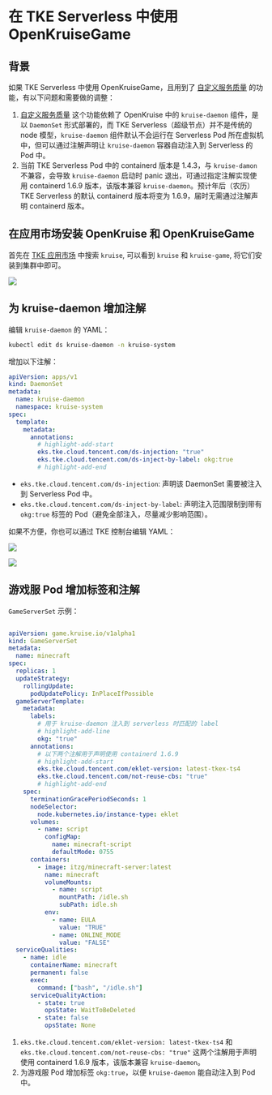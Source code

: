 # 在 TKE Serverless 中使用 OpenKruiseGame

## 背景

如果 TKE Serverless 中使用 OpenKruiseGame，且用到了 [自定义服务质量](https://openkruise.io/zh/kruisegame/user-manuals/service-qualities) 的功能，有以下问题和需要做的调整：

1. [自定义服务质量](https://openkruise.io/zh/kruisegame/user-manuals/service-qualities) 这个功能依赖了 OpenKruise 中的 `kruise-daemon` 组件，是以 `DaemonSet` 形式部署的，而 TKE Serverless（超级节点）并不是传统的 node 模型，`kruise-daemon` 组件默认不会运行在 Serverless Pod 所在虚拟机中，但可以通过注解声明让 `kruise-daemon` 容器自动注入到 Serverless 的 Pod 中。
2. 当前 TKE Serverless Pod 中的 containerd 版本是 1.4.3，与 `kruise-damon` 不兼容，会导致 `kruise-daemon` 启动时 panic 退出，可通过指定注解实现使用 containerd 1.6.9 版本，该版本兼容 `kruise-daemon`。预计年后（农历）TKE Serverless 的默认 containerd 版本将变为 1.6.9，届时无需通过注解声明 containerd 版本。

## 在应用市场安装 OpenKruise 和 OpenKruiseGame

首先在 [TKE 应用市场](https://console.cloud.tencent.com/tke2/helm) 中搜索 `kruise`, 可以看到 `kruise` 和 `kruise-game`, 将它们安装到集群中即可。

![](https://image-host-1251893006.cos.ap-chengdu.myqcloud.com/2024%2F12%2F26%2F20241226161254.png)

## 为 kruise-daemon 增加注解

编辑 `kruise-daemon` 的 YAML：

```bash
kubectl edit ds kruise-daemon -n kruise-system
```

增加以下注解：

```yaml showLineNumbers
apiVersion: apps/v1
kind: DaemonSet
metadata:
  name: kruise-daemon
  namespace: kruise-system
spec:
  template:
    metadata:
      annotations:
        # highlight-add-start
        eks.tke.cloud.tencent.com/ds-injection: "true"
        eks.tke.cloud.tencent.com/ds-inject-by-label: okg:true
        # highlight-add-end
```

- `eks.tke.cloud.tencent.com/ds-injection`: 声明该 DaemonSet 需要被注入到 Serverless Pod 中。
- `eks.tke.cloud.tencent.com/ds-inject-by-label`: 声明注入范围限制到带有 `okg:true` 标签的 Pod（避免全部注入，尽量减少影响范围）。

如果不方便，你也可以通过 TKE 控制台编辑 YAML：

![](https://image-host-1251893006.cos.ap-chengdu.myqcloud.com/2024%2F12%2F26%2F20241226184316.png)

![](https://image-host-1251893006.cos.ap-chengdu.myqcloud.com/2024%2F12%2F26%2F20241226184348.png)

## 游戏服 Pod 增加标签和注解

`GameServerSet` 示例：

```yaml showLineNumbers

apiVersion: game.kruise.io/v1alpha1
kind: GameServerSet
metadata:
  name: minecraft
spec:
  replicas: 1
  updateStrategy:
    rollingUpdate:
      podUpdatePolicy: InPlaceIfPossible
  gameServerTemplate:
    metadata:
      labels:
        # 用于 kruise-daemon 注入到 serverless 时匹配的 label
        # highlight-add-line
        okg: "true"
      annotations:
        # 以下两个注解用于声明使用 containerd 1.6.9
        # highlight-add-start
        eks.tke.cloud.tencent.com/eklet-version: latest-tkex-ts4
        eks.tke.cloud.tencent.com/not-reuse-cbs: "true"
        # highlight-add-end
    spec:
      terminationGracePeriodSeconds: 1
      nodeSelector:
        node.kubernetes.io/instance-type: eklet
      volumes:
        - name: script
          configMap:
            name: minecraft-script
            defaultMode: 0755
      containers:
        - image: itzg/minecraft-server:latest
          name: minecraft
          volumeMounts:
            - name: script
              mountPath: /idle.sh
              subPath: idle.sh
          env:
            - name: EULA
              value: "TRUE"
            - name: ONLINE_MODE
              value: "FALSE"
  serviceQualities:
    - name: idle
      containerName: minecraft
      permanent: false
      exec:
        command: ["bash", "/idle.sh"]
      serviceQualityAction:
        - state: true
          opsState: WaitToBeDeleted
        - state: false
          opsState: None
```

1. `eks.tke.cloud.tencent.com/eklet-version: latest-tkex-ts4` 和 `eks.tke.cloud.tencent.com/not-reuse-cbs: "true"` 这两个注解用于声明使用 containerd 1.6.9 版本，该版本兼容 `kruise-daemon`。
2. 为游戏服 Pod 增加标签 `okg:true`，以便 `kruise-daemon` 能自动注入到 Pod 中。
